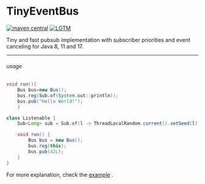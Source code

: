 # TinyEventBus

[![maven central](https://maven-badges.herokuapp.com/maven-central/cc.neckbeard/TinyEventBus/badge.svg)](https://search.maven.org/artifact/cc.neckbeard/TinyEventBus) [![LGTM](https://img.shields.io/lgtm/grade/java/github/nothub/TinyEventBus?label=code%20quality&logo=lgtm)](https://lgtm.com/projects/g/nothub/TinyEventBus)

Tiny and fast pubsub implementation with subscriber priorities and event canceling for Java 8, 11 and 17.

---

###### usage

```java
void run(){
    Bus bus=new Bus();
    bus.reg(Sub.of(System.out::println));
    bus.pub("Hello World!");
    }
```

```java
class Listenable {
    Sub<Long> sub = Sub.of(l -> ThreadLocalRandom.current().setSeed(l));

    void run() {
        Bus bus = new Bus();
        bus.reg(this);
        bus.pub(42L);
    }
}
```

For more explanation, check
the [example](https://github.com/nothub/TinyEventBus/blob/master/src/test/java/lol/hub/tinyeventbus/example/Example.java)
.
